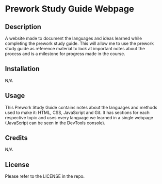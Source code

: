 # Prework Study Guide Webpage

## Description

A website made to document the languages and ideas learned while completing the prework study guide. This will allow me to use the prework study guide as reference material to look at important notes about the process and is a milestone for progress made in the course.

## Installation

N/A

## Usage

This Prework Study Guide contains notes about the languages and methods used to make it: HTML, CSS, JavaScript and Git. It has sections for each respective topic and uses every language we learned in a single webpage (JavaScript can be seen in the DevTools console). 

## Credits

N/A

## License

Please refer to the LICENSE in the repo.